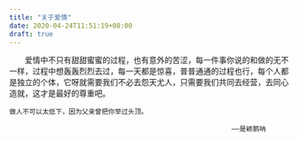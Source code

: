 ```yaml
---
title: "关于爱情"
date: 2020-04-24T11:51:19+08:00
draft: true
---
```


　　爱情中不只有甜甜蜜蜜的过程，也有意外的苦涩，每一件事你说的和做的无不一样，过程中想轰轰烈烈去过，每一天都是惊喜，普普通通的过程也行，每个人都是独立的个体，它呀就需要我们不必去怨天尤人，只需要我们共同去经营，去同心造就，这才是最好的尊重吧。


```
做人不可以太低下，因为父亲曾把你举过头顶。

                                                        ——是颖鹅呐
```
